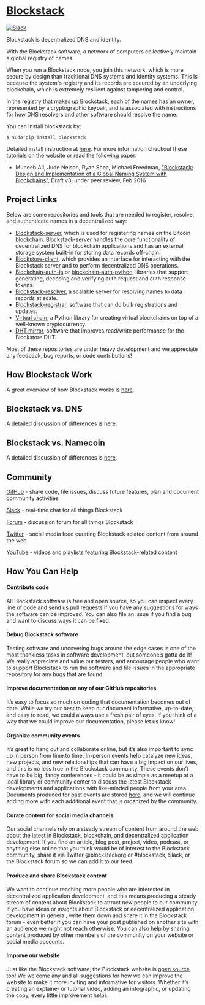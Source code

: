 # [Blockstack](http://blockstack.org)

[![Slack](http://slack.blockstack.org/badge.svg)](http://slack.blockstack.org/)

Blockstack is decentralized DNS and identity.

With the Blockstack software, a network of computers collectively maintain a global registry of names.

When you run a Blockstack node, you join this network, which is more secure by design than traditional DNS systems and identity systems. This is because the system's registry and its records are secured by an underlying blockchain, which is extremely resilient against tampering and control.

In the registry that makes up Blockstack, each of the names has an owner, represented by a cryptographic keypair, and is associated with instructions for how DNS resolvers and other software should resolve the name.

You can install blockstack by:
```
$ sudo pip install blockstack
```

Detailed install instruction at [here](http://github.com/blockstack/blockstack-client). For more information checkout these [tutorials](https://blockstack.org/docs) on the website or read the following paper:

* Muneeb Ali, Jude Nelson, Ryan Shea, Michael Freedman, ["Blockstack: Design and Implementation of a Global Naming System with Blockchains"](http://blockstack.org/blockstack.pdf), Draft v3, under peer review, Feb 2016

## Project Links

Below are some repositories and tools that are needed to register, resolve, and authenticate names in a decentralized way:  

- [Blockstack-server](https://github.com/blockstack/blockstack-server), which is used for registering names on the Bitcoin blockchain. Blockstack-server handles the core functionality of decentralized DNS for blockchain applications and has an external storage system built-in for storing data records off-chain.  
- [Blockstore-client](https://github.com/blockstack/blockstore-client), which provides an interface for interacting with the Blockstack server and to perform decentralized DNS operations.   
- [Blockchain-auth-js](https://github.com/blockstack/blockchain-auth-js) or [blockchain-auth-python](https://github.com/blockstack/blockchain-auth-python), libraries that support generating, decoding and verifying auth request and auth response tokens.  
- [Blockstack-resolver](https://github.com/blockstack/blockstack-resolver), a scalable server for resolving names to data records at scale.  
- [Blockstack-registrar](https://github.com/blockstack/blockstack-registrar), software that can do bulk registrations and updates.  
- [Virtual chain](https://github.com/blockstack/virtualchain), a Python library for creating virtual blockchains on top of a well-known cryptocurrency.  
- [DHT mirror](https://github.com/blockstack/dht-mirror), software that improves read/write performance for the Blockstore DHT.  

Most of these repositories are under heavy development and we appreciate any feedback, bug reports, or code contributions!

## How Blockstack Work

A great overview of how Blockstack works is [here](https://blockstack.org/docs/how-blockstack-works).

## Blockstack vs. DNS

A detailed discussion of differences is [here](https://blockstack.org/docs/blockstack-vs-dns).

## Blockstack vs. Namecoin

A detailed discussion of differences is [here](https://blockstack.org/docs/blockstack-vs-namecoin).


## Community

[GitHub](https://github.com/blockstack) - share code, file issues, discuss future features, plan and document community activities

[Slack](http://chat.blockstack.org) - real-time chat for all things Blockstack

[Forum](http://forum.blockstack.org) - discussion forum for all things Blockstack

[Twitter](https://twitter.com/blockstackorg) - social media feed curating Blockstack-related content from around the web

[YouTube](https://www.youtube.com/channel/UCvDtRhHLNDyKiY-iwhneNbw) - videos and playlists featuring Blockstack-related content

## How You Can Help

#### Contribute code

All Blockstack software is free and open source, so you can inspect every line of code and send us pull requests if you have any suggestions for ways the software can be improved. You can also file an issue if you find a bug and want to discuss ways it can be fixed.

#### Debug Blockstack software

Testing software and uncovering bugs around the edge cases is one of the most thankless tasks in software development, but someone’s gotta do it! We really appreciate and value our testers, and encourage people who want to support Blockstack to run the software and file issues in the appropriate repository for any bugs that are found.

#### Improve documentation on any of our GitHub repositories

It’s easy to focus so much on coding that documentation becomes out of date. While we try our best to keep our document informative, up-to-date, and easy to read, we could always use a fresh pair of eyes. If you think of a way that we could improve our documentation, please let us know!

#### Organize community events

It’s great to hang out and collaborate online, but it’s also important to sync up in person from time to time. In-person events help catalyze new ideas, new projects, and new relationships that can have a big impact on our lives, and this is no less true in the Blockstack community. These events don’t have to be big, fancy conferences - it could be as simple as a meetup at a local library or community center to discuss the latest Blockstack developments and applications with like-minded people from your area. Documents produced for past events are stored [here](https://github.com/blockstack/events/wiki), and we will continue adding more with each additional event that is organized by the community.

#### Curate content for social media channels

Our social channels rely on a steady stream of content from around the web about the latest in Blockstack, blockchain, and decentralized application development. If you find an article, blog post, project, video, podcast, or anything else online that you think would be of interest to the Blockstack community, share it via Twitter @blockstackorg or #blockstack, Slack, or the Blockstack forum so we can add it to our feed.

#### Produce and share Blockstack content

We want to continue reaching more people who are interested in decentralized application development, and this means producing a steady stream of content about Blockstack to attract new people to our community. If you have ideas or insights about Blockstack or decentralized application development in general, write them down and share it in the Blockstack forum - even better if you can have your post published on another site with an audience we might not reach otherwise. You can also help by sharing content produced by other members of the community on your website or social media accounts.

#### Improve our website

Just like the Blockstack software, the Blockstack website is [open source](https://github.com/blockstack/blockstack-site) too! We welcome any and all suggestions for how we can improve the website to make it more inviting and informative for visitors. Whether it’s creating an explainer or tutorial video, adding an infographic, or updating the copy, every little improvement helps.
